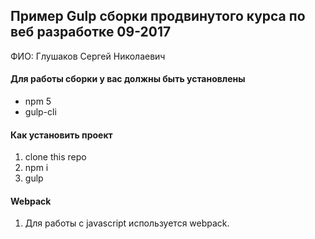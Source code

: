 ## Пример Gulp сборки продвинутого курса по веб разработке 09-2017
ФИО: Глушаков Сергей Николаевич
#### Для работы сборки у вас должны быть установлены
* npm 5
* gulp-cli 

#### Как установить проект
1. clone this repo
2. npm i
3. gulp 

#### Webpack
1. Для работы с javascript используется webpack.


